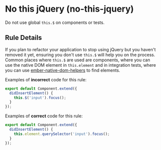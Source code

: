 # No this jQuery (no-this-jquery)
Do not use global `this.$` on components or tests.

## Rule Details

If you plan to refactor your application to stop using jQuery but you haven't removed it yet,
ensuring you don't use `this.$` will help you on the process.
Common places where `this.$` are used are components, where you can use the native DOM element in
`this.element` and in integration tests, where you can use [ember-native-dom-helpers](https://github.com/cibernox/ember-native-dom-helpers)
to find elements.

Examples of **incorrect** code for this rule:

```js
export default Component.extend({
  didInsertElement() {
    this.$('input').focus();
  }
});
```

Examples of **correct** code for this rule:

```js
export default Component.extend({
  didInsertElement() {
    this.element.querySelector('input').focus();
  }
});
```

